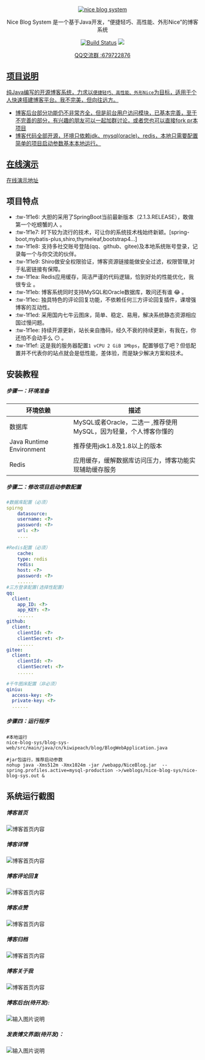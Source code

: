 <p align=center>
  <a href="http://www.kiwipeach.cn">
    <img src="https://images.gitee.com/uploads/images/2019/0329/012240_a69e0cc1_1387578.png" alt="nice blog system">
  </a>
</p>
<p align=center>
   Nice Blog System 是一个基于Java开发，“便捷轻巧、高性能、外形Nice”的博客系统
</p>

<p align="center">
  <a href="https://gitee.com/KiWiPeach/nice-blog-sys"><img alt="Build Status" src="https://img.shields.io/hexpm/l/plug.svg"></a>
<a target="_blank" href="https://www.oracle.com/technetwork/java/javase/downloads/index.html">
		<img src="https://img.shields.io/badge/JDK-1.8+-green.svg" ></img>
	</a>

</p>
<p align="center">
 <a href="javascript:;">QQ交流群 :679722876</p>
</p>

## 项目说明

 纯Java编写的开源博客系统，力求以`便捷轻巧、高性能、外形Nice`为目标，适用于个人快速搭建博客平台。我不完美，但向往远方。
 - 博客后台部分功能仍不非常齐全，但是前台用户访问模块，已基本完善，至于不完善的部分，有兴趣的朋友可以一起加群讨论，或者您也可以直接fork pr本项目
 - 博客代码全部开源，环境只依赖jdk、mysql(oracle)、redis，本地只需要配置简单的项目启动参数基本本地运行。
## 在线演示

[在线演示地址](http://www.kiwipeach.cn) 

## 项目特点

-   :tw-1f1e6: 大胆的采用了SpringBoot当前最新版本（2.1.3.RELEASE），敢做第一个吃螃蟹的人 。
-   :tw-1f1e7: 时下较为流行的技术，可让你的系统技术栈始终新颖。[spring-boot,mybatis-plus,shiro,thymeleaf,bootstrap4...]
-   :tw-1f1e8:  支持多社交账号登陆(qq、github、gitee)及本地系统账号登录，记录每一个与你交流的伙伴。
-  :tw-1f1e9: Shiro做安全权限验证，博客资源链接能做安全过滤，权限管理,对于私密链接有保障。
-  :tw-1f1ea: Redis应用缓存，简洁严谨的代码逻辑，恰到好处的性能优化，我很专业  。
-  :tw-1f1eb: 博客系统同时支持MySQL和Oracle数据库，敢问还有谁 :joy: 。
-  :tw-1f1ec: 独具特色的评论回复功能，不依赖任何三方评论回复插件，课增强博客的互动性。
-  :tw-1f1ed: 采用国内七牛云图床，简单、稳定、易用，解决系统静态资源相应国过慢问题。
-  :tw-1f1ee: 持续开源更新，站长亲自撸码，经久不衰的持续更新，有我在，你还怕不会动手么 :no_mouth: 。
-  :tw-1f1ef: 这是我的服务器配置`1 vCPU 2 GiB 1Mbps`，配置够低了吧？但低配置并不代表你的站点就会是低性能，差体验，而是缺少解决方案和技术。

## 安装教程

##### 步骤一：环境准备

| 环境依赖                 | 描述                          |
| ------------------------ | ----------------------------- |
| 数据库                   | MySQL或者Oracle，二选一 ,推荐使用MySQL，因为轻量，个人博客你懂的      |
| Java Runtime Environment | 推荐使用jdk1.8及1.8以上的版本 |
| Redis                    | 应用缓存，缓解数据库访问压力，博客功能实现辅助缓存服务  |

##### 步骤二：修改项目启动参数配置

```yaml
#数据库配置（必须）
spirng
    datasource:
    username: <?>
    password: <?>
    url: <?>
    ....
    
#Redis配置（必须）
    cache:
    type: redis
    redis:
    host: <?>
    password: <?>
    ......	
#三方登录配置(选择性配置)
qq:
  client:
    app_ID: <?>
    app_KEY: <?>
    ......
github:
  client:
    clientId: <?>
    clientSecret: <?>
    ......
gitee:
  client:
    clientId: <?>
    clientSecret: <?>
    ......
    
#千牛图床配置（非必须）
qiniu:
  access-key: <?>
  private-key: <?>
  ......
```
##### 步骤四：运行程序

```shell
#本地运行
nice-blog-sys/blog-sys-web/src/main/java/cn/kiwipeach/blog/BlogWebApplication.java
```

```shell
#jar包运行，推荐启动参数
nohup java -Xms512m -Xmx1024m -jar /webapp/NiceBlog.jar  --spring.profiles.active=mysql-production ->/weblogs/nice-blog-sys/nice-blog-sys.out &
```


## 系统运行截图

##### 博客首页

![博客首页内容](./docs/preview/博客首页.png)

##### 博客详情

![博客首页内容](./docs/preview/博客详情.png)

##### 博客评论回复

![博客首页内容](./docs/preview/博客评论回复.png)

##### 博客点赞

![博客首页内容](./docs/preview/博客点赞.jpg)

##### 博客归档

![博客首页内容](./docs/preview/博客归档.png)

##### 博客关于我

![博客首页内容](./docs/preview/博客关于.png)

##### 博客后台(待开发):

![输入图片说明](https://images.gitee.com/uploads/images/2018/1127/113125_8043f6a4_1387578.png "屏幕截图.png")

##### 发表博文界面(待开发)：

![输入图片说明](https://images.gitee.com/uploads/images/2018/1209/113059_fa9be492_1387578.png "XSXZ(]B3KJPS6K6[71}S266.png")



